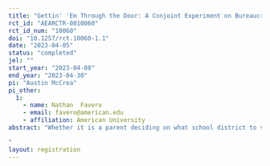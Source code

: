 ```yaml
---
title: "Gettin' 'Em Through the Door: A Conjoint Experiment on Bureaucratic Selection "
rct_id: "AEARCTR-0010060"
rct_id_num: "10060"
doi: "10.1257/rct.10060-1.1"
date: "2023-04-05"
status: "completed"
jel: ""
start_year: "2023-04-08"
end_year: "2023-04-30"
pi: "Austin McCrea"
pi_other:
  1:
    - name: Nathan  Favero
    - email: favero@american.edu
    - affiliation: American University
abstract: "Whether it is a parent deciding on what school district to send their child to, a daughter shopping between assisted living facilities for an elderly parent, or a Medicare patient choosing a primary care physician, citizens face myriad choices and tradeoffs in their interactions with bureaucracy. The once conventional depictions of citizens as passive participants in bureaucratic encounters are being replaced with depictions of citizens as active participants who express agency, preference, and choice. These recent theoretical and empirical developments emphasize that citizens are not monolithic, but rather that individual experiences, sociodemographic identities, and social constructions are all important characteristics that shape how citizens interact with bureaucracy, and who they choose to interact with. This research explores how citizens, when they have a choice, choose bureaucrats and the types of values, choices, and tradeoffs inherent to these decisions. Using a within-subjects conjoint survey experiment, this study examines how citizens weigh representation (e.g. race matching, gender matching) and efficiency (e.g. flexible modality, wait times) concerns when selecting a prospective mental health provider. 
"
layout: registration
---
```


